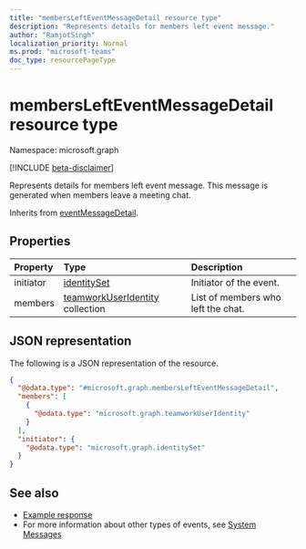 ```yaml
---
title: "membersLeftEventMessageDetail resource type"
description: "Represents details for members left event message."
author: "RamjotSingh"
localization_priority: Normal
ms.prod: "microsoft-teams"
doc_type: resourcePageType
---
```


# membersLeftEventMessageDetail resource type

Namespace: microsoft.graph

[!INCLUDE [beta-disclaimer](../../includes/beta-disclaimer.md)]

Represents details for members left event message.
This message is generated when members leave a meeting chat.


Inherits from [eventMessageDetail](../resources/eventmessagedetail.md).

## Properties
|Property|Type|Description|
|:---|:---|:---|
|initiator|[identitySet](../resources/identityset.md)|Initiator of the event.|
|members|[teamworkUserIdentity](../resources/teamworkuseridentity.md) collection|List of members who left the chat.|

## JSON representation
The following is a JSON representation of the resource.
<!-- {
  "blockType": "resource",
  "@odata.type": "microsoft.graph.membersLeftEventMessageDetail",
  "baseType": "microsoft.graph.eventmessagedetail"
}
-->
``` json
{
  "@odata.type": "#microsoft.graph.membersLeftEventMessageDetail",
  "members": [
    {
      "@odata.type": "microsoft.graph.teamworkUserIdentity"
    }
  ],
  "initiator": {
    "@odata.type": "microsoft.graph.identitySet"
  }
}
```


## See also
- [Example response](/graph/system-messages/#17-members-left)
- For more information about other types of events, see [System Messages](/graph/system-messages)